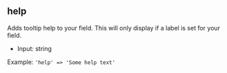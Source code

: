 ## help

Adds tooltip help to your field. This will only display if a label is set for your field.

* Input:  string

Example:
`'help' => 'Some help text'`
